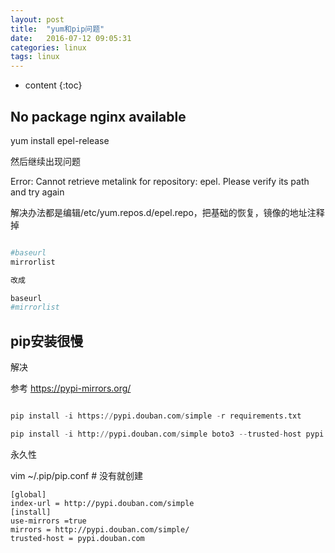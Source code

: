 ```yaml
---
layout: post
title:  "yum和pip问题"
date:   2016-07-12 09:05:31
categories: linux
tags: linux
---
```


* content
{:toc}

## No package nginx available

yum install epel-release

然后继续出现问题

Error: Cannot retrieve metalink for repository: epel. Please verify its path and try again

解决办法都是编辑/etc/yum.repos.d/epel.repo，把基础的恢复，镜像的地址注释掉

```python

#baseurl
mirrorlist

改成

baseurl
#mirrorlist

```


## pip安装很慢

解决

参考 https://pypi-mirrors.org/

```python

pip install -i https://pypi.douban.com/simple -r requirements.txt

pip install -i http://pypi.douban.com/simple boto3 --trusted-host pypi.douban.com


```

永久性

vim ~/.pip/pip.conf  # 没有就创建

```
[global]
index-url = http://pypi.douban.com/simple
[install]
use-mirrors =true
mirrors = http://pypi.douban.com/simple/
trusted-host = pypi.douban.com
```